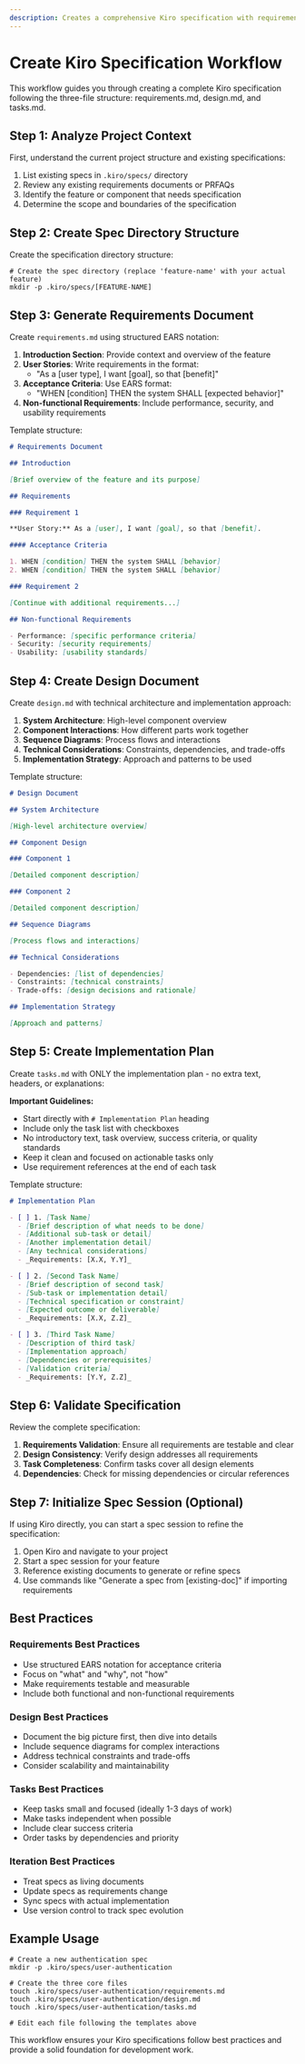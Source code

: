 ```yaml
---
description: Creates a comprehensive Kiro specification with requirements, design, and tasks following Kiro best practices
---
```


# Create Kiro Specification Workflow

This workflow guides you through creating a complete Kiro specification following the three-file structure: requirements.md, design.md, and tasks.md.

## Step 1: Analyze Project Context

First, understand the current project structure and existing specifications:

1. List existing specs in `.kiro/specs/` directory
2. Review any existing requirements documents or PRFAQs
3. Identify the feature or component that needs specification
4. Determine the scope and boundaries of the specification

## Step 2: Create Spec Directory Structure

Create the specification directory structure:

```fish
# Create the spec directory (replace 'feature-name' with your actual feature)
mkdir -p .kiro/specs/[FEATURE-NAME]
```

## Step 3: Generate Requirements Document

Create `requirements.md` using structured EARS notation:

1. **Introduction Section**: Provide context and overview of the feature
2. **User Stories**: Write requirements in the format:
   - "As a [user type], I want [goal], so that [benefit]"
3. **Acceptance Criteria**: Use EARS format:
   - "WHEN [condition] THEN the system SHALL [expected behavior]"
4. **Non-functional Requirements**: Include performance, security, and usability requirements

Template structure:

```markdown
# Requirements Document

## Introduction

[Brief overview of the feature and its purpose]

## Requirements

### Requirement 1

**User Story:** As a [user], I want [goal], so that [benefit].

#### Acceptance Criteria

1. WHEN [condition] THEN the system SHALL [behavior]
2. WHEN [condition] THEN the system SHALL [behavior]

### Requirement 2

[Continue with additional requirements...]

## Non-functional Requirements

- Performance: [specific performance criteria]
- Security: [security requirements]
- Usability: [usability standards]
```

## Step 4: Create Design Document

Create `design.md` with technical architecture and implementation approach:

1. **System Architecture**: High-level component overview
2. **Component Interactions**: How different parts work together
3. **Sequence Diagrams**: Process flows and interactions
4. **Technical Considerations**: Constraints, dependencies, and trade-offs
5. **Implementation Strategy**: Approach and patterns to be used

Template structure:

```markdown
# Design Document

## System Architecture

[High-level architecture overview]

## Component Design

### Component 1

[Detailed component description]

### Component 2

[Detailed component description]

## Sequence Diagrams

[Process flows and interactions]

## Technical Considerations

- Dependencies: [list of dependencies]
- Constraints: [technical constraints]
- Trade-offs: [design decisions and rationale]

## Implementation Strategy

[Approach and patterns]
```

## Step 5: Create Implementation Plan

Create `tasks.md` with ONLY the implementation plan - no extra text, headers, or explanations:

**Important Guidelines:**

- Start directly with `# Implementation Plan` heading
- Include only the task list with checkboxes
- No introductory text, task overview, success criteria, or quality standards
- Keep it clean and focused on actionable tasks only
- Use requirement references at the end of each task

Template structure:

```markdown
# Implementation Plan

- [ ] 1. [Task Name]
  - [Brief description of what needs to be done]
  - [Additional sub-task or detail]
  - [Another implementation detail]
  - [Any technical considerations]
  - _Requirements: [X.X, Y.Y]_

- [ ] 2. [Second Task Name]
  - [Brief description of second task]
  - [Sub-task or implementation detail]
  - [Technical specification or constraint]
  - [Expected outcome or deliverable]
  - _Requirements: [X.X, Z.Z]_

- [ ] 3. [Third Task Name]
  - [Description of third task]
  - [Implementation approach]
  - [Dependencies or prerequisites]
  - [Validation criteria]
  - _Requirements: [Y.Y, Z.Z]_
```

## Step 6: Validate Specification

Review the complete specification:

1. **Requirements Validation**: Ensure all requirements are testable and clear
2. **Design Consistency**: Verify design addresses all requirements
3. **Task Completeness**: Confirm tasks cover all design elements
4. **Dependencies**: Check for missing dependencies or circular references

## Step 7: Initialize Spec Session (Optional)

If using Kiro directly, you can start a spec session to refine the specification:

1. Open Kiro and navigate to your project
2. Start a spec session for your feature
3. Reference existing documents to generate or refine specs
4. Use commands like "Generate a spec from [existing-doc]" if importing requirements

## Best Practices

### Requirements Best Practices

- Use structured EARS notation for acceptance criteria
- Focus on "what" and "why", not "how"
- Make requirements testable and measurable
- Include both functional and non-functional requirements

### Design Best Practices

- Document the big picture first, then dive into details
- Include sequence diagrams for complex interactions
- Address technical constraints and trade-offs
- Consider scalability and maintainability

### Tasks Best Practices

- Keep tasks small and focused (ideally 1-3 days of work)
- Make tasks independent when possible
- Include clear success criteria
- Order tasks by dependencies and priority

### Iteration Best Practices

- Treat specs as living documents
- Update specs as requirements change
- Sync specs with actual implementation
- Use version control to track spec evolution

## Example Usage

```fish
# Create a new authentication spec
mkdir -p .kiro/specs/user-authentication

# Create the three core files
touch .kiro/specs/user-authentication/requirements.md
touch .kiro/specs/user-authentication/design.md
touch .kiro/specs/user-authentication/tasks.md

# Edit each file following the templates above
```

This workflow ensures your Kiro specifications follow best practices and provide a solid foundation for development work.
